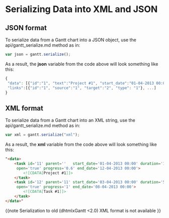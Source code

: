 Serializing Data into XML and JSON 
===============================================

JSON format
--------------------------------------------------

To serialize data from a Gantt chart into a JSON object, use the api/gantt_serialize.md method as in:

~~~js
var json = gantt.serialize();
~~~

As a result, the **json** variable from the code above will look something like this:

~~~js
{
 "data": [{"id":"1", "text":"Project #1", "start_date":"01-04-2013 00:00", ...}, ...], 
 "links":[{"id":"1", "source":"1", "target":"2", "type": "1"}, ...]
}
~~~

XML format
----------------------------------

To serialize data from a Gantt chart into an XML string, use the api/gantt_serialize.md method as in:

~~~js
var xml = gantt.serialize("xml");
~~~

As a result, the **xml** variable from the code above will look something like this:

~~~html
"<data>
	<task id='11' parent=''   start_date='01-04-2013 00:00' duration='11' 
     open='true' progress='0.6' end_date='12-04-2013 00:00'>
    	<![CDATA[Project #1]]>
    </task>
    <task id='12' parent='11' start_date='03-04-2013 00:00' duration='5' 
     open='true' progress='1' end_date='08-04-2013 00:00'>
    	<![CDATA[Task #1]]>
    </task>
</data>"
~~~

{{note
Serialization to old (dhtmlxGantt <2.0) XML format  is not available
}}

